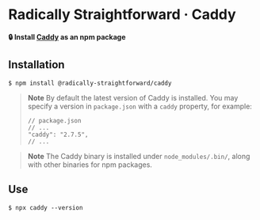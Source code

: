 # Radically Straightforward · Caddy

**🔒 Install [Caddy](https://caddyserver.com/) as an npm package**

## Installation

```console
$ npm install @radically-straightforward/caddy
```

> **Note**
> By default the latest version of Caddy is installed. You may specify a version in `package.json` with a `caddy` property, for example:
>
> ```json5
> // package.json
> // ...
> "caddy": "2.7.5",
> // ...
> ```

> **Note**
> The Caddy binary is installed under `node_modules/.bin/`, along with other binaries for npm packages.

## Use

```console
$ npx caddy --version
```
